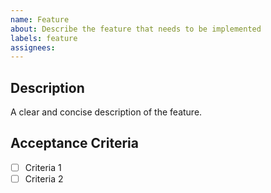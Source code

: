 ```yaml
---
name: Feature
about: Describe the feature that needs to be implemented
labels: feature
assignees:
---
```


## **Description**

A clear and concise description of the feature.

## **Acceptance Criteria**

- [ ] Criteria 1
- [ ] Criteria 2

